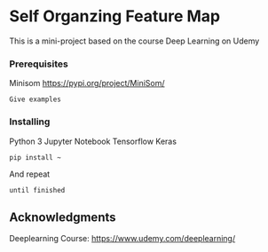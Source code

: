# Self Organzing Feature Map

This is a mini-project based on the course Deep Learning on Udemy

### Prerequisites

Minisom
https://pypi.org/project/MiniSom/

```
Give examples
```

### Installing

Python 3
Jupyter Notebook
Tensorflow
Keras

```
pip install ~
```

And repeat

```
until finished
```

## Acknowledgments

Deeplearning Course: https://www.udemy.com/deeplearning/


